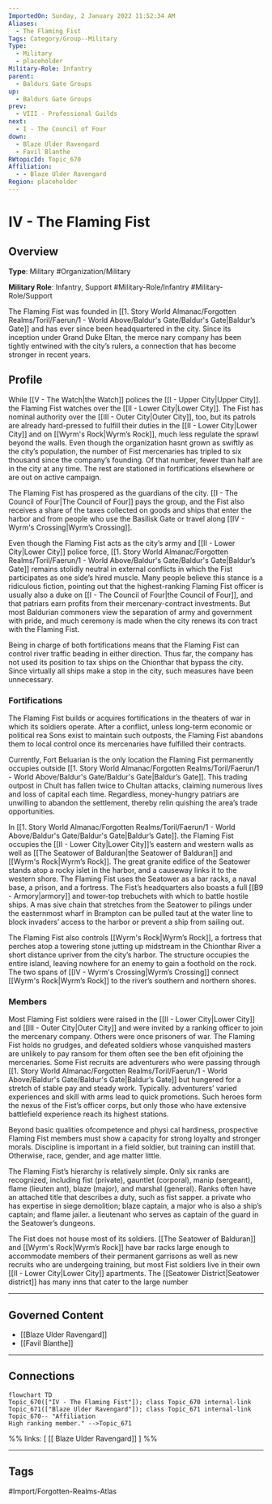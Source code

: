 ```yaml
---
ImportedOn: Sunday, 2 January 2022 11:52:34 AM
Aliases:
  - The Flaming Fist
Tags: Category/Group--Military
Type:
  - Military
  - placeholder
Military-Role: Infantry
parent:
  - Baldurs Gate Groups
up:
  - Baldurs Gate Groups
prev:
  - VIII - Professional Guilds
next:
  - I - The Council of Four
down:
  - Blaze Ulder Ravengard
  - Favil Blanthe
RWtopicId: Topic_670
Affiliation:
  - - Blaze Ulder Ravengard
Region: placeholder
---
```

# IV - The Flaming Fist
## Overview
**Type**: Military
#Organization/Military

**Military Role**: Infantry, Support
#Military-Role/Infantry #Military-Role/Support

The Flaming Fist was founded in [[1. Story World Almanac/Forgotten Realms/Toril/Faerun/1 - World Above/Baldur's Gate/Baldur's Gate|Baldur’s Gate]] and has ever since been headquartered in the city. Since its inception under Grand Duke Eltan, the merce nary company has been tightly entwined with the city’s rulers, a connection that has become stronger in recent years.

## Profile
While [[V - The Watch|the Watch]] polices the [[I - Upper City|Upper City]]. the Flaming Fist watches over the [[II - Lower City|Lower City]]. The Fist has nominal authority over the [[III - Outer City|Outer City]], too, but its patrols are already hard-pressed to fulfill their duties in the [[II - Lower City|Lower City]] and on [[Wyrm's Rock|Wyrm’s Rock]], much less regulate the sprawl beyond the walls. Even though the organization hasnt grown as swiftly as the city’s population, the number of Fist mercenaries has tripled to six thousand since the company’s founding. Of that number, fewer than half are in the city at any time. The rest are stationed in fortifications elsewhere or are out on active campaign.

The Flaming Fist has prospered as the guardians of the city. [[I - The Council of Four|The Council of Four]] pays the group, and the Fist also receives a share of the taxes collected on goods and ships that enter the harbor and from people who use the Basilisk Gate or travel along [[IV - Wyrm's Crossing|Wyrm’s Crossing]].

Even though the Flaming Fist acts as the city’s army and [[II - Lower City|Lower City]] police force, [[1. Story World Almanac/Forgotten Realms/Toril/Faerun/1 - World Above/Baldur's Gate/Baldur's Gate|Baldur’s Gate]] remains stolidly neutral in external conflicts in which the Fist participates as one side’s hired muscle. Many people believe this stance is a ridiculous fiction, pointing out that the highest-ranking Flaming Fist officer is usually also a duke on [[I - The Council of Four|the Council of Four]], and that patriars earn profits from their mercenary-contract investments. But most Baldurian commoners view the separation of army and government with pride, and much ceremony is made when the city renews its con tract with the Flaming Fist.

Being in charge of both fortifications means that the Flaming Fist can control river traffic beading in either direction. Thus far, the company has not used its position to tax ships on the Chionthar that bypass the city. Since virtually all ships make a stop in the city, such measures have been unnecessary.

### Fortifications
The Flaming Fist builds or acquires fortifications in the theaters of war in which its soldiers operate. After a conflict, unless long-term economic or political rea Sons exist to maintain such outposts, the Flaming Fist abandons them to local control once its mercenaries have fulfilled their contracts.

Currently, Fort Beluarian is the only location the Flaming Fist permanently occupies outside [[1. Story World Almanac/Forgotten Realms/Toril/Faerun/1 - World Above/Baldur's Gate/Baldur's Gate|Baldur’s Gate]]. This trading outpost in Chult has fallen twice to Chultan attacks, claiming numerous lives and loss of capital each time. Regardless, money-hungry patriars are unwilling to abandon the settlement, thereby relin quishing the area’s trade opportunities.

In [[1. Story World Almanac/Forgotten Realms/Toril/Faerun/1 - World Above/Baldur's Gate/Baldur's Gate|Baldur’s Gate]]. the Flaming Fist occupies the [[II - Lower City|Lower City]]’s eastern and western walls as well as [[The Seatower of Balduran|the Seatower of Balduran]] and [[Wyrm's Rock|Wyrm’s Rock]]. The great granite edifice of the Seatower stands atop a rocky islet in the harbor, and a causeway links it to the western shore. The Flaming Fist uses the Seatower as a bar racks, a naval base, a prison, and a fortress. The Fist’s headquarters also boasts a full [[B9 - Armory|armory]] and tower-top trebuchets with which to battle hostile ships. A mas sive chain that stretches from the Seatower to pilings under the easternmost wharf in Brampton can be pulled taut at the water line to block invaders’ access to the harbor or prevent a ship from sailing out.

The Flaming Fist also controls [[Wyrm's Rock|Wyrm’s Rock]], a fortress that perches atop a towering stone jutting up midstream in the Chionthar River a short distance upriver from the city’s harbor. The structure occupies the entire island, leaving nowhere for an enemy to gain a foothold on the rock. The two spans of [[IV - Wyrm's Crossing|Wyrm’s Crossing]] connect [[Wyrm's Rock|Wyrm’s Rock]] to the river’s southern and northern shores.

### Members
Most Flaming Fist soldiers were raised in the [[II - Lower City|Lower City]] and [[III - Outer City|Outer City]] and were invited by a ranking officer to join the mercenary company. Others were once prisoners of war. The Flaming Fist holds no grudges, and defeated soldiers whose vanquished masters are unlikely to pay ransom for them often see the ben efit ofjoining the mercenaries. Some Fist recruits are adventurers who were passing through [[1. Story World Almanac/Forgotten Realms/Toril/Faerun/1 - World Above/Baldur's Gate/Baldur's Gate|Baldur’s Gate]] but hungered for a stretch of stable pay and steady work. Typically. adventurers’ varied experiences and skill with arms lead to quick promotions. Such heroes form the nexus of the Fist’s officer corps, but only those who have extensive battlefield experience reach its highest stations.

Beyond basic qualities ofcompetence and physi cal hardiness, prospective Flaming Fist members must show a capacity for strong loyalty and stronger morals. Discipline is important in a field soldier, but training can instill that. Otherwise, race, gender, and age matter little.

The Flaming Fist’s hierarchy is relatively simple. Only six ranks are recognized, including fist (private), gauntlet (corporal), manip (sergeant), flame (lieuten ant), blaze (major), and marshal (general). Ranks often have an attached title that describes a duty, such as fist sapper. a private who has expertise in siege demolition; blaze captain, a major who is also a ship’s captain; and flame jailer. a lieutenant who serves as captain of the guard in the Seatower’s dungeons.

The Fist does not house most of its soldiers. [[The Seatower of Balduran]] and [[Wyrm's Rock|Wyrm’s Rock]] have bar racks large enough to accommodate members of their permanent garrisons as well as new recruits who are undergoing training, but most Fist soldiers live in their own [[II - Lower City|Lower City]] apartments. The [[Seatower District|Seatower district]] has many inns that cater to the large number

---
## Governed Content
- [[Blaze Ulder Ravengard]]
- [[Favil Blanthe]]

---
## Connections
```mermaid
flowchart TD
Topic_670(["IV - The Flaming Fist"]); class Topic_670 internal-link
Topic_671(["Blaze Ulder Ravengard"]); class Topic_671 internal-link
Topic_670-- "Affiliation
High ranking member." -->Topic_671
```
%%
links: [ [[ Blaze Ulder Ravengard]] ]
%%


---
## Tags
#Import/Forgotten-Realms-Atlas

